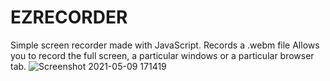 # EZRECORDER
Simple screen recorder made with JavaScript.
Records a .webm file
Allows you to record the full screen, a particular windows or a particular browser tab.
![Screenshot 2021-05-09 171419](https://user-images.githubusercontent.com/75056416/117570929-179e0580-b0ea-11eb-866c-ae4482ab3c3d.png)

